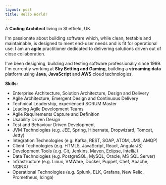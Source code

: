 ```yaml
---
layout: post
title: Hello World!
---
```


A **Coding Architect** living in Sheffield, UK.

I'm passionate about building software which, while clean, testable and maintainable, is designed to meet end-user needs and is fit for operational use. I am an **agile** practitioner dedicated to delivering solutions driven out of close collaboration.

I've been designing, building and testing software professionally since 1999. I'm currently working at **Sky Betting and Gaming**, building a **streaming data** platform using **Java**, **JavaScript** and **AWS** cloud technologies. 

**Skills:**
- Enterprise Architecture, Solution Architecture, Design and Delivery
- Agile Architecture, Emergent Design and Continuous Delivery
- Technical Leadership, experienced SCRUM Master
- Leading Agile Development Teams
- Agile Requirements Capture and Definition
- Usability Driven Design
- Test and Behaviour Driven Development
- JVM Technologies (e.g. JEE, Spring, Hibernate, Dropwizard, Tomcat, Jetty)
- Integration Technologies (e.g. Kafka, REST, SOAP, ATOM, JMS, AMQP)
- Client Technologies (e.g. HTML5, JavaScript, React, AngularJS)
- Development Tools (e.g. Git, Jenkins, Maven, Eclipse, IntelliJ)
- Data Technologies (e.g. PostgreSQL, MySQL, Oracle, MS SQL Server)
- Infrastructure (e.g. Linux, VMWare, Docker, Puppet, Chef, Apache, NGINX)
- Operational Technologies (e.g. Splunk, ELK, Grafana, New Relic, Prometheus, Icinga)
